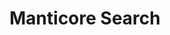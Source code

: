 ---
blog: https://manticoresearch.com/blog
git: https://github.com/manticoresoftware
linkedin: https://linkedin.com/company/manticore-software
logohandle: manticoresearch
sort: manticoresearch
title: Manticore Search
twitter: https://x.com/manticoresearch
website: https://manticoresearch.com/
---
